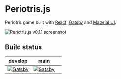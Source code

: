 # Periotris.js

Periotris game built with [React](https://reactjs.org/), [Gatsby](https://www.gatsbyjs.com/) and [Material UI](https://material-ui.com/).

![Periotris.js v0.1.1 screenshot](https://user-images.githubusercontent.com/32665105/128012524-9e989993-b7a5-4133-a68c-b15a62cd56ce.png)

## Build status

| develop                                                                                                                                                                                      | main                                                                                                                                                                                      |     |
| -------------------------------------------------------------------------------------------------------------------------------------------------------------------------------------------- | ----------------------------------------------------------------------------------------------------------------------------------------------------------------------------------------- | --- |
| [![Gatsby](https://github.com/CSharperMantle/periotrisjs/actions/workflows/gatsby.yml/badge.svg?branch=develop)](https://github.com/CSharperMantle/periotrisjs/actions/workflows/gatsby.yml) | [![Gatsby](https://github.com/CSharperMantle/periotrisjs/actions/workflows/gatsby.yml/badge.svg?branch=main)](https://github.com/CSharperMantle/periotrisjs/actions/workflows/gatsby.yml) |     |
